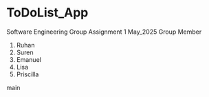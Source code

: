 # ToDoList_App
Software Engineering Group Assignment 1 May_2025
Group Member 
1. Ruhan
2. Suren
3. Emanuel
4. Lisa
5. Priscilla

main
